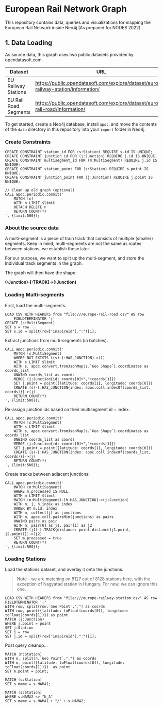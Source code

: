 #  European Rail Network Graph
This repository contains data, queries and visualizations for mapping the European Rail Network inside Neo4j (As prepared for NODES 2022).

## 1. Data Loading
As source data, this graph uses two public datasets provided by opendatasoft.com.

| Dataset               | URL                                                                                 |
|-----------------------|-------------------------------------------------------------------------------------|
| EU Railway Stations   | https://public.opendatasoft.com/explore/dataset/europe-railway-station/information/ |
| EU Rail Road Segments | https://public.opendatasoft.com/explore/dataset/europe-rail-road/information/       |

To get started, create a Neo4j database, install `apoc`, and move the contents of the `data` directory in this repository into your `import` folder in Neo4j.

### Create Constraints
```
CREATE CONSTRAINT station_id FOR (s:Station) REQUIRE s.id IS UNIQUE;
CREATE CONSTRAINT junction_id FOR (j:Junction) REQUIRE j.id IS UNIQUE;
CREATE CONSTRAINT multisegment_id FOR (m:MultiSegment) REQUIRE j.id IS UNIQUE;
CREATE CONSTRAINT station_point FOR (s:Station) REQUIRE s.point IS UNIQUE;
CREATE CONSTRAINT junction_point FOR (j:Junction) REQUIRE j.point IS UNIQUE;

// Clean up old graph (optional)
CALL apoc.periodic.commit('
    MATCH (n)
    WITH n LIMIT $limit
    DETACH DELETE n
    RETURN COUNT(*)
', {limit:500});

```


### About the source data
A multi-segment is a piece of train track that consists of multiple (smaller) segments. Keep in mind, multi-segments are not the same as routes between stations, we establish these later.


For our purpose, we want to split up the multi-segment, and store the individual track segments in the graph.

The graph will then have the shape:

**(:Junction)-[:TRACK]->(:Junction)**

### Loading Multi-segments

First, load the multi-segments.
```
LOAD CSV WITH HEADERS from "file:///europe-rail-road.csv" AS row
    FIELDTERMINATOR ';'
CREATE (s:MultiSegment)
SET s = row
SET s.id = split(row['inspireId'],":")[1];
```

Extract junctions from multi-segments (in batches).
```
CALL apoc.periodic.commit('
    MATCH (s:MultiSegment)
    WHERE NOT EXISTS ((s)-[:HAS_JUNCTION]->())
    WITH s LIMIT $limit
    WITH s, apoc.convert.fromJsonMap(s.`Geo Shape`).coordinates as coords_list
    UNWIND coords_list as coords
    MERGE (j:Junction{id: coords[0]+","+coords[1]})
    SET j.point = point({latitude: coords[1], longitude: coords[0]})
    CREATE (s)-[:HAS_JUNCTION{index: apoc.coll.indexOf(coords_list, coords)}]->(j)
    RETURN COUNT(*)
', {limit:500});
```

Re-assign junction ids based on their multisegment id + index.
```
CALL apoc.periodic.commit('
    MATCH (s:MultiSegment)
    WITH s LIMIT $limit
    WITH s, apoc.convert.fromJsonMap(s.`Geo Shape`).coordinates as coords_list
    UNWIND coords_list as coords
    MERGE (j:Junction{id: coords[0]+","+coords[1]})
    SET j.point = point({latitude: coords[1], longitude: coords[0]})
    CREATE (s)-[:HAS_JUNCTION{index: apoc.coll.indexOf(coords_list, coords)}]->(j)
    RETURN COUNT(*)
', {limit:500});
```


Create tracks between adjacent junctions:
```
CALL apoc.periodic.commit('
    MATCH (m:MultiSegment)
    WHERE m.processed IS NULL
    WITH m LIMIT $limit
    MATCH (m:MultiSegment)-[h:HAS_JUNCTION]->(j:Junction) 
    WITH m, j, h.index as index 
    ORDER BY m.id, index
    WITH m, collect(j) as junctions
    WITH m, apoc.coll.pairsMin(junctions) as pairs 
    UNWIND pairs as pair
    WITH m, pair[0] as j1, pair[1] as j2
    CREATE (j1)-[:TRACK{distance: point.distance(j1.point, j2.point)}]->(j2)
    SET m.processed = true
    RETURN COUNT(*)
', {limit:500});
```


### Loading Stations
Load the stations dataset, and overlay it onto the junctions.

> Note - we are matching on 8127 out of 8128 stations here, with the exception of Nagyatad station in Hungary. For now, we can ignore this one.

```
LOAD CSV WITH HEADERS from "file:///europe-railway-station.csv" AS row FIELDTERMINATOR ';'
WITH row, split(row.`Geo Point`,",") as coords
WITH row, point({latitude: toFloat(coords[0]), longitude: toFloat(coords[1])}) as point
MATCH (j:Junction)
WHERE j.point = point
SET j:Station
SET j = row
SET j.id = split(row['inspireId'],":")[1];
```

Post query cleanup...
```
MATCH (n:Station)
WITH n, split(n.`Geo Point`,",") as coords
WITH n, point({latitude: toFloat(coords[0]), longitude: toFloat(coords[1])})  as point
SET n.point = point;
```

```
MATCH (s:Station)
SET s.name = s.NAMA1;
```

```
MATCH (s:Station)
WHERE s.NAMA2 <> "N_A"
SET s.name = s.NAMA1 + "/" + s.NAMA2;
```
